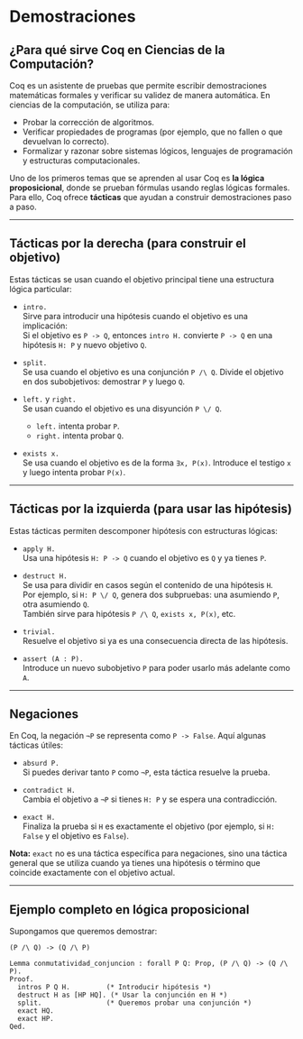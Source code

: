 # Demostraciones

## ¿Para qué sirve Coq en Ciencias de la Computación?

Coq es un asistente de pruebas que permite escribir demostraciones matemáticas formales y verificar su validez de manera automática. En ciencias de la computación, se utiliza para:
- Probar la corrección de algoritmos.
- Verificar propiedades de programas (por ejemplo, que no fallen o que devuelvan lo correcto).
- Formalizar y razonar sobre sistemas lógicos, lenguajes de programación y estructuras computacionales.

Uno de los primeros temas que se aprenden al usar Coq es **la lógica proposicional**, donde se prueban fórmulas usando reglas lógicas formales. Para ello, Coq ofrece **tácticas** que ayudan a construir demostraciones paso a paso.

---

## Tácticas por la derecha (para construir el objetivo)

Estas tácticas se usan cuando el objetivo principal tiene una estructura lógica particular:

- `intro.`  
  Sirve para introducir una hipótesis cuando el objetivo es una implicación:  
  Si el objetivo es `P -> Q`, entonces `intro H.` convierte `P -> Q` en una hipótesis `H: P` y nuevo objetivo `Q`.

- `split.`  
  Se usa cuando el objetivo es una conjunción `P /\ Q`. Divide el objetivo en dos subobjetivos: demostrar `P` y luego `Q`.

- `left.` y `right.`  
  Se usan cuando el objetivo es una disyunción `P \/ Q`.  
  - `left.` intenta probar `P`.  
  - `right.` intenta probar `Q`.

- `exists x.`  
  Se usa cuando el objetivo es de la forma `∃x, P(x)`. Introduce el testigo `x` y luego intenta probar `P(x)`.

---



## Tácticas por la izquierda (para usar las hipótesis)

Estas tácticas permiten descomponer hipótesis con estructuras lógicas:

- `apply H.`  
  Usa una hipótesis `H: P -> Q` cuando el objetivo es `Q` y ya tienes `P`.

- `destruct H.`  
  Se usa para dividir en casos según el contenido de una hipótesis `H`.  
  Por ejemplo, si `H: P \/ Q`, genera dos subpruebas: una asumiendo `P`, otra asumiendo `Q`.  
  También sirve para hipótesis `P /\ Q`, `exists x, P(x)`, etc.
  
- `trivial.`  
  Resuelve el objetivo si ya es una consecuencia directa de las hipótesis.

- `assert (A : P).`  
  Introduce un nuevo subobjetivo `P` para poder usarlo más adelante como `A`.


---

## Negaciones

En Coq, la negación `¬P` se representa como `P -> False`. Aquí algunas tácticas útiles:

- `absurd P.`  
  Si puedes derivar tanto `P` como `¬P`, esta táctica resuelve la prueba.

- `contradict H.`  
  Cambia el objetivo a `¬P` si tienes `H: P` y se espera una contradicción.

- `exact H.`  
  Finaliza la prueba si `H` es exactamente el objetivo (por ejemplo, si `H: False` y el objetivo es `False`).


**Nota:** `exact` no es una táctica específica para negaciones, sino una táctica general que se utiliza cuando ya tienes una hipótesis o término que coincide exactamente con el objetivo actual.

---

## Ejemplo completo en lógica proposicional

Supongamos que queremos demostrar:  

`(P /\ Q) -> (Q /\ P)`

```coq
Lemma conmutatividad_conjuncion : forall P Q: Prop, (P /\ Q) -> (Q /\ P).
Proof.
  intros P Q H.         (* Introducir hipótesis *)
  destruct H as [HP HQ]. (* Usar la conjunción en H *)
  split.                (* Queremos probar una conjunción *)
  exact HQ.           
  exact HP.
Qed.
```
